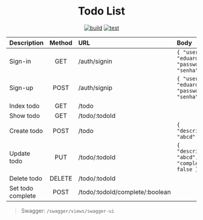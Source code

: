 <div align="center">

# Todo List

[![build](https://github.com/FerroEduardo/micronaut-todo/actions/workflows/build.yaml/badge.svg)](https://github.com/FerroEduardo/micronaut-todo/actions/workflows/build.yaml)
[![test](https://github.com/FerroEduardo/micronaut-todo/actions/workflows/test.yaml/badge.svg)](https://github.com/FerroEduardo/micronaut-todo/actions/workflows/test.yaml)
</div>

| Description       | Method | URL                             | Body                                             |
|:------------------|:------:|:--------------------------------|:-------------------------------------------------|
| Sign-in           |  GET   | /auth/signin                    | `{ "username": "eduardo", "password": "senha" }` |
| Sign-up           |  POST  | /auth/signip                    | `{ "username": "eduardo", "password": "senha" }` |
| Index todo        |  GET   | /todo                           |                                                  |
| Show todo         |  GET   | /todo/:todoId                   |                                                  |
| Create todo       |  POST  | /todo                           | `{ "description": "abcd" }`                      |
| Update todo       |  PUT   | /todo/:todoId                   | `{ "description": "abcd", "completed": false }`  |
| Delete todo       | DELETE | /todo/:todoId                   |                                                  |
| Set todo complete |  POST  | /todo/:todoId/complete/:boolean |                                                  |

> Swagger: `/swagger/views/swagger-ui`